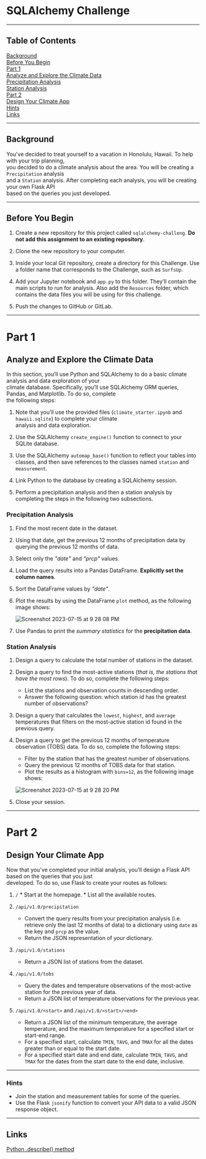 # SQLAlchemy Challenge
---

## Table of Contents

[Background](https://github.com/Kaileycar/sqlalchemy-challenge#background)  
[Before You Begin](https://github.com/Kaileycar/sqlalchemy-challenge#before-you-begin)  
[Part 1](https://github.com/Kaileycar/sqlalchemy-challenge#part-1)  
[Analyze and Explore the Climate Data](https://github.com/Kaileycar/sqlalchemy-challenge#analyze-and-explore-the-climate-data)  
[Precipitation Analysis](https://github.com/Kaileycar/sqlalchemy-challenge#precipitation-analysis)  
[Station Analysis](https://github.com/Kaileycar/sqlalchemy-challenge#station-analysis)  
[Part 2](https://github.com/Kaileycar/sqlalchemy-challenge#part-2)  
[Design Your Climate App](https://github.com/Kaileycar/sqlalchemy-challenge#design-your-climate-app)  
[Hints](https://github.com/Kaileycar/sqlalchemy-challenge#hints)  
[Links](https://github.com/Kaileycar/sqlalchemy-challenge#links)  

---

## Background

You've decided to treat yourself to a vacation in Honolulu, Hawaii. To help with your trip planning,  
you decided to do a climate analysis about the area. You will be creating a `Precipitation` analysis  
and a `Station` analysis. After completing each analysis, you will be creating your own Flask API  
based on the queries you just developed.

---

## Before You Begin

1. Create a new repository for this project called `sqlalchemy-challeng`. **Do not add this assignment to
   an existing repository**.

2. Clone the new repository to your computer.

3. Inside your local Git repository, create a directory for this Challenge. Use a folder name that corresponds
   to the Challenge, such as `SurfsUp`.

4. Add your Jupyter notebook and `app.py` to this folder. They’ll contain the main scripts to run for analysis.
   Also add the `Resources` folder, which contains the data files you will be using for this challenge.

5. Push the changes to GitHub or GitLab.

---

# Part 1  
## Analyze and Explore the Climate Data

In this section, you’ll use Python and SQLAlchemy to do a basic climate analysis and data exploration of your  
climate database. Specifically, you’ll use SQLAlchemy ORM queries, Pandas, and Matplotlib. To do so, complete  
the following steps:  

   1. Note that you’ll use the provided files (`climate_starter.ipynb` and `hawaii.sqlite`) to complete your climate  
      analysis and data exploration.

   2. Use the SQLAlchemy `create_engine()` function to connect to your SQLite database.

   3. Use the SQLAlchemy `automap_base()` function to reflect your tables into classes, and then save references to
      the classes named `station` and `measurement`.

   4. Link Python to the database by creating a SQLAlchemy session.

   5. Perform a precipitation analysis and then a station analysis by completing the steps in the following two
      subsections.

### Precipitation Analysis

1. Find the most recent date in the dataset.  
2. Using that date, get the previous 12 months of precipitation data by querying the previous 12 months of data.  
3. Select only the *"date"* and *"prcp"* values.  
4. Load the query results into a Pandas DataFrame. **Explicitly set the column names**.  
5. Sort the DataFrame values by *"date"*.  
6. Plot the results by using the DataFrame `plot` method, as the following image shows:

    ![Screenshot 2023-07-15 at 9 28 08 PM](https://github.com/Kaileycar/sqlalchemy-challenge/assets/130424499/163c174e-8f39-4f7b-a144-7178ee44cb5d)
   
7. Use Pandas to print the *summary statistics* for the **precipitation data**.

### Station Analysis

1. Design a query to calculate the total number of stations in the dataset.
2. Design a query to find the most-active stations (*that is, the stations that have the most rows*). To do so,
   complete the following steps:
     * List the stations and observation counts in descending order.
     * Answer the following question: which station id has the greatest number of observations?
3. Design a query that calculates the `lowest`, `highest`, and `average` temperatures that filters on the most-active
   station id found in the previous query.
4. Design a query to get the previous 12 months of temperature observation (TOBS) data. To do so, complete the
   following steps:
     * Filter by the station that has the greatest number of observations.
     * Query the previous 12 months of TOBS data for that station.
     * Plot the results as a histogram with `bins=12`, as the following image shows:

    ![Screenshot 2023-07-15 at 9 28 20 PM](https://github.com/Kaileycar/sqlalchemy-challenge/assets/130424499/3b25f33a-47f1-4751-9045-b617d3c33d83)  


6. Close your session.

---

# Part 2  
## Design Your Climate App  

Now that you’ve completed your initial analysis, you’ll design a Flask API based on the queries that you just  
developed. To do so, use Flask to create your routes as follows:  
  
  1. `/`
    * Start at the homepage.
    * List all the available routes.

  2. `/api/v1.0/precipitation`
     * Convert the query results from your precipitation analysis (i.e. retrieve only the last 12 months of data)
       to a dictionary using `date` as the key and `prcp` as the value.
     * Return the JSON representation of your dictionary.

  3. `/api/v1.0/stations`
     * Return a JSON list of stations from the dataset.

  4. `/api/v1.0/tobs`
     * Query the dates and temperature observations of the most-active station for the previous year of data.
     * Return a JSON list of temperature observations for the previous year.

  5. `/api/v1.0/<start>` and `/api/v1.0/<start>/<end>`
     * Return a JSON list of the minimum temperature, the average temperature, and the maximum temperature
       for a specified start or start-end range.
     * For a specified start, calculate `TMIN`, `TAVG`, and `TMAX` for all the dates greater than or equal to
       the start date.
     * For a specified start date and end date, calculate `TMIN`, `TAVG`, and `TMAX` for the dates from the start date
       to the end date, inclusive.

---

### Hints

* Join the station and measurement tables for some of the queries.
* Use the Flask `jsonify` function to convert your API data to a valid JSON response object.

---

## Links

[Python .describe() method](https://www.askpython.com/python/examples/calculate-summary-statistics)





   
   





